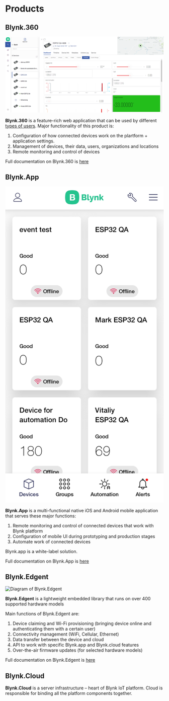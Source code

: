 # Products

## Blynk.360

![](../../.gitbook/assets/360.png)

**Blynk.360** is a feature-rich web application that can be used by different [types of users](../users.md). Major functionality of this product is:

1. Configuration of how connected devices work on the plartform + application settings.
2. Management of devices, their data, users, organizations and locations 
3. Remote monitoring and control of devices

Full documentation on Blynk.360 is [here](https://app.gitbook.com/@blynk-iot/s/en/~/drafts/-MU9JY79Bpp1mqdyTvxu/web-dashboard/for-developers)

## Blynk.App

![](../../.gitbook/assets/screenshot_2021-03-25-21-07-56-35.jpg)

**Blynk.App** is a multi-functional native iOS and Android mobile application that serves these major functions:

1. Remote monitoring and control of connected devices that work with Blynk platform
2. Configuration of mobile UI during prototyping and production stages
3. Automate work of connected devices

Blynk.app is a white-label solution. 

Full documentation on Blynk.App is [here](https://app.gitbook.com/@blynk-iot/s/en/~/drafts/-MU9JY79Bpp1mqdyTvxu/mobile-applications/overview)

## Blynk.Edgent

![Diagram of Blynk.Edgent](../../.gitbook/assets/image-placeholder.png)

**Blynk.Edgent** is a lightweight embedded library that runs on over 400 supported hardware models

Main functions of Blynk.Edgent are: 

1. Device claiming and Wi-Fi provisioning \(bringing device online and authenticating them with a certain user\)
2. Connectivity management \(WiFi, Cellular, Ethernet\)
3. Data transfer between the device and cloud 
4. API to work with specific Blynk.app and Blynk.cloud features
5. Over-the-air firmware updates \(for selected hardware models\)

Full documentation on Blynk.Edgent is [here](https://app.gitbook.com/@blynk-iot/s/en/~/drafts/-MU9JY79Bpp1mqdyTvxu/blynk.edgent/overview)



## Blynk.Cloud

**Blynk.Cloud** is a server infrastructure – heart of Blynk IoT platform. Cloud is responsible for binding all the platform components together. 



